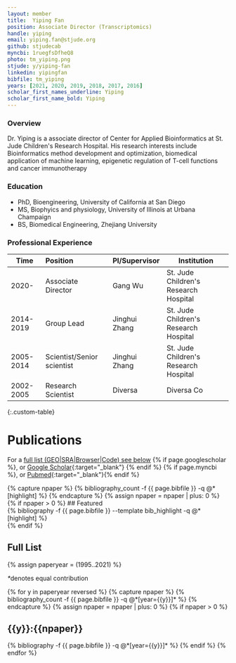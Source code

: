 ```yaml
---
layout: member
title:  Yiping Fan
position: Associate Director (Transcriptomics) 
handle: yiping 
email: yiping.fan@stjude.org
github: stjudecab
myncbi: 1ruegfsDfheQ8 
photo: tm_yiping.png
stjude: y/yiping-fan
linkedin: yipingfan 
bibfile: tm_yiping 
years: [2021, 2020, 2019, 2018, 2017, 2016]
scholar_first_names_underline: Yiping 
scholar_first_name_bold: Yiping
---
```


### Overview
Dr. Yiping is a associate director of Center for Applied Bioinformatics at St. Jude Children's Research Hospital. His research interests include Bioinformatics method development and optimization, biomedical application of machine learning, epigenetic regulation of T-cell functions and cancer immunotherapy


### Education
- PhD, Bioengineering, University of California at San Diego
- MS,  Biophyics and physiology, University of Illinois at Urbana Champaign
- BS,  Biomedical Engineering, Zhejiang University

### Professional Experience

Time        | Position                   | PI/Supervisor | Institution                           |
----------- | :-----------               | -----------   | -----------                           |
2020-       | Associate Director         | Gang Wu       | St. Jude Children's Research Hospital |
2014-2019   | Group Lead                 | Jinghui Zhang | St. Jude Children's Research Hospital |
2005-2014   | Scientist/Senior scientist | Jinghui Zhang | St. Jude Children's Research Hospital |
2002-2005   | Research Scientist         | Diversa       | Diversa Co                            |
{:.custom-table}

<!--more-->

# Publications

For a [full list (GEO\|SRA\|Browser\|Code) see below](#full-list)
{% if page.googlescholar %}, or [Google Scholar](https://scholar.google.com/citations?user={{page.googlescholar}}){:target="_blank"}
{% endif %} {% if page.myncbi %}, or [Pubmed](https://www.ncbi.nlm.nih.gov/myncbi/{{page.myncbi}}/bibliography/public/){:target="_blank"}{% endif %}


<div class="row">
  {% capture npaper %}
    {% bibliography_count -f {{ page.bibfile }} -q @*[highlight] %}
  {% endcapture %}
  {% assign npaper = npaper | plus: 0 %}
  {% if npaper > 0 %}
## Featured

<div class="publications_highlight">
  {% bibliography -f {{ page.bibfile }} --template bib_highlight -q @*[highlight] %}
</div>
{% endif %}

</div>

## Full List
{% assign paperyear = (1995..2021) %}

<nobr><em>*</em>denotes equal contribution</nobr>
<div class="publications">
{% for y in paperyear reversed  %}
  {% capture npaper %}
    {% bibliography_count -f {{ page.bibfile }} -q @*[year={{y}}]* %}
  {% endcapture %}
  {% assign npaper = npaper | plus: 0 %}
  {% if npaper > 0 %}
  <h2 class="year">{{y}}:{{npaper}}</h2>
  {% bibliography -f {{ page.bibfile }} -q @*[year={{y}}]* %}
  {% endif %}
{% endfor %}
</div>
